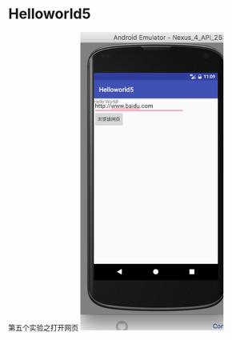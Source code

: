 # Helloworld5
第五个实验之打开网页
    ![image](https://github.com/Willraylei/Helloworld5/blob/master/Screen%20Shot%202017-04-22%20at%2011.09.30.png)
    
